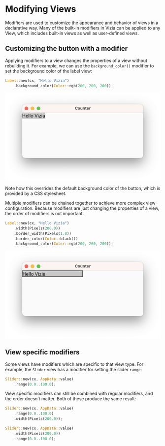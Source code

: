 # Modifying Views

Modifiers are used to customize the appearance and behavior of views in a declarative way. Many of the built-in modifiers in Vizia can be applied to any View, which includes built-in views as well as user-defined views.

## Customizing the button with a modifier 

Applying modifiers to a view changes the properties of a view without rebuilding it. For example, we can use the `background_color()` modifier to set the background color of the label view:

```rust
Label::new(cx, "Hello Vizia")
    .background_color(Color::rgb(200, 200, 200));
```

<img src="img/view_modifier.png" alt=""/>

Note how this overrides the default background color of the button, which is provided by a CSS stylesheet.

Multiple modifiers can be chained together to achieve more complex view configuration. Because modifiers are just changing the properties of a view, the order of modifiers is not important.

```rust
Label::new(cx, "Hello Vizia")
    .width(Pixels(200.0))
    .border_width(Pixels(1.0))
    .border_color(Color::black())
    .background_color(Color::rgb(200, 200, 200));
```

<img src="img/view_modifiers.png" alt=""/>

## View specific modifiers
Some views have modifiers which are specific to that view type. For example, the `Slider` view has a modifier for setting the slider `range`:

```rust
Slider::new(cx, AppData::value)
    .range(0.0..100.0);
```

View specific modifiers can still be combined with regular modifiers, and the order doesn't matter. Both of these produce the same result:

```rust
Slider::new(cx, AppData::value)
    .range(0.0..100.0)
    .width(Pixels(200.0));
```

```rust
Slider::new(cx, AppData::value)
    .width(Pixels(200.0))
    .range(0.0..100.0);
```

